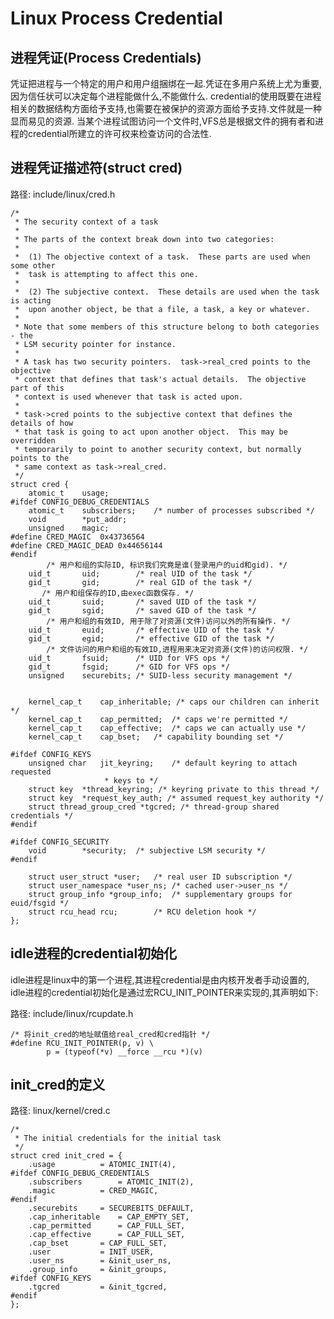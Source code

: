 Linux Process Credential
================================================================================

进程凭证(Process Credentials)
--------------------------------------------------------------------------------

凭证把进程与一个特定的用户和用户组捆绑在一起.凭证在多用户系统上尤为重要,因为信任状可以决定每个进程能做什么,不能做什么.
credential的使用既要在进程相关的数据结构方面给予支持,也需要在被保护的资源方面给予支持.文件就是一种显而易见的资源.
当某个进程试图访问一个文件时,VFS总是根据文件的拥有者和进程的credential所建立的许可权来检查访问的合法性.

## 进程凭证描述符(struct cred)

路径: include/linux/cred.h

```
/*
 * The security context of a task
 *
 * The parts of the context break down into two categories:
 *
 *  (1) The objective context of a task.  These parts are used when some other
 *  task is attempting to affect this one.
 *
 *  (2) The subjective context.  These details are used when the task is acting
 *  upon another object, be that a file, a task, a key or whatever.
 *
 * Note that some members of this structure belong to both categories - the
 * LSM security pointer for instance.
 *
 * A task has two security pointers.  task->real_cred points to the objective
 * context that defines that task's actual details.  The objective part of this
 * context is used whenever that task is acted upon.
 *
 * task->cred points to the subjective context that defines the details of how
 * that task is going to act upon another object.  This may be overridden
 * temporarily to point to another security context, but normally points to the
 * same context as task->real_cred.
 */
struct cred {
	atomic_t	usage;
#ifdef CONFIG_DEBUG_CREDENTIALS
	atomic_t	subscribers;	/* number of processes subscribed */
	void		*put_addr;
	unsigned	magic;
#define CRED_MAGIC	0x43736564
#define CRED_MAGIC_DEAD	0x44656144
#endif
        /* 用户和组的实际ID, 标识我们究竟是谁(登录用户的uid和gid). */
	uid_t		uid;		/* real UID of the task */
	gid_t		gid;		/* real GID of the task */
       /* 用户和组保存的ID,由exec函数保存. */
	uid_t		suid;		/* saved UID of the task */
	gid_t		sgid;		/* saved GID of the task */
        /* 用户和组的有效ID, 用于除了对资源(文件)访问以外的所有操作. */
	uid_t		euid;		/* effective UID of the task */
	gid_t		egid;		/* effective GID of the task */
        /* 文件访问的用户和组的有效ID,进程用来决定对资源(文件)的访问权限. */
	uid_t		fsuid;		/* UID for VFS ops */
	gid_t		fsgid;		/* GID for VFS ops */
	unsigned	securebits;	/* SUID-less security management */


	kernel_cap_t	cap_inheritable; /* caps our children can inherit */
	kernel_cap_t	cap_permitted;	/* caps we're permitted */
	kernel_cap_t	cap_effective;	/* caps we can actually use */
	kernel_cap_t	cap_bset;	/* capability bounding set */

#ifdef CONFIG_KEYS
	unsigned char	jit_keyring;	/* default keyring to attach requested
					 * keys to */
	struct key	*thread_keyring; /* keyring private to this thread */
	struct key	*request_key_auth; /* assumed request_key authority */
	struct thread_group_cred *tgcred; /* thread-group shared credentials */
#endif

#ifdef CONFIG_SECURITY
	void		*security;	/* subjective LSM security */
#endif

	struct user_struct *user;	/* real user ID subscription */
	struct user_namespace *user_ns; /* cached user->user_ns */
	struct group_info *group_info;	/* supplementary groups for euid/fsgid */
	struct rcu_head	rcu;		/* RCU deletion hook */
};
```

## idle进程的credential初始化

idle进程是linux中的第一个进程,其进程credential是由内核开发者手动设置的,
idle进程的credential初始化是通过宏RCU_INIT_POINTER来实现的,其声明如下:

路径: include/linux/rcupdate.h

```
/* 将init_cred的地址赋值给real_cred和cred指针 */
#define RCU_INIT_POINTER(p, v) \
		p = (typeof(*v) __force __rcu *)(v)
```

## init_cred的定义

路径: linux/kernel/cred.c

```
/*
 * The initial credentials for the initial task
 */
struct cred init_cred = {
	.usage			= ATOMIC_INIT(4),
#ifdef CONFIG_DEBUG_CREDENTIALS
	.subscribers		= ATOMIC_INIT(2),
	.magic			= CRED_MAGIC,
#endif
	.securebits		= SECUREBITS_DEFAULT,
	.cap_inheritable	= CAP_EMPTY_SET,
	.cap_permitted		= CAP_FULL_SET,
	.cap_effective		= CAP_FULL_SET,
	.cap_bset		= CAP_FULL_SET,
	.user			= INIT_USER,
	.user_ns		= &init_user_ns,
	.group_info		= &init_groups,
#ifdef CONFIG_KEYS
	.tgcred			= &init_tgcred,
#endif
};
```